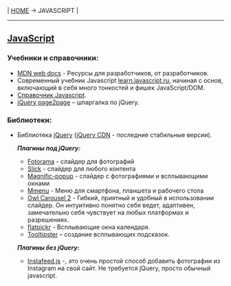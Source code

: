 | [HOME](https://github.com/vik-vavilikhin/vik-vavilikhin.github.io) &rarr; JAVASCRIPT |

-------------------------------------------------------------------------------
## [JavaScript](https://ru.wikipedia.org/wiki/JavaScript)
### Учебники и справочники:
- [MDN web docs](https://developer.mozilla.org/ru/) - Ресурсы для разработчиков, от разработчиков.
- Современный учебник Javascript [learn.javascript.ru](https://learn.javascript.ru/js), начиная с основ, включающий в себя много тонкостей и фишек JavaScript/DOM.
- [Справочник Javascript](http://javascript.ru/manual).
- [jQuery page2page](http://jquery.page2page.ru/index.php5/%D0%97%D0%B0%D0%B3%D0%BB%D0%B0%D0%B2%D0%BD%D0%B0%D1%8F_%D1%81%D1%82%D1%80%D0%B0%D0%BD%D0%B8%D1%86%D0%B0) – шпаргалка по jQuery.

### Библиотеки:
- Библиотека [jQuery](http://jquery.com/) ([jQuery CDN](http://code.jquery.com/) - последние стабильные версии).

    ***Плагины под jQuery:***
    - [Fotorama](http://fotorama.io/) - слайдер для фотографий
    - [Slick](http://kenwheeler.github.io/slick/) - слайдер для любого контента
    - [Magnific-popup](ttp://dimsemenov.com/plugins/magnific-popup/) - слайдер с фотографиями и всплывающими окнами
    - [Mmenu](https://mmenujs.com/) - Меню для смартфона, планшета и рабочего стола
    - [Owl Carousel 2](https://owlcarousel2.github.io/OwlCarousel2/) - Гибкий, приятный и удобный в использовании слайдер. Он интуитивно понятно себя ведет, адаптивен, замечательно себя чувствует на любых платформах и разрешениях.
    - [​​flatpickr](https://flatpickr.js.org/examples/) - Всплывающие окна календаря.
    - [Tooltipster](http://iamceege.github.io/tooltipster/) – создание всплывающих подсказок.
  
    ***Плагины без jQuery:***
  - [Instafeed.js](http://instafeedjs.com/) -, это очень простой способ добавить фотографии из Instagram на свой сайт. Не требуется jQuery, просто обычный javascript.